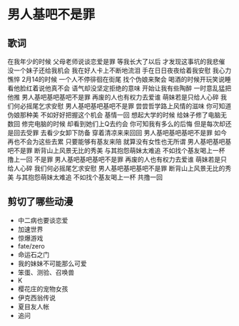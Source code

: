 # 男人基吧不是罪

## 歌词

在我年少的时候
父母老师说谈恋爱是罪
等我长大了以后
才发现这事坑的我悲催
没一个妹子还给我机会
我在好人卡上不断地流泪
手在日日夜夜给着我安慰
我心力憔悴
2月14的时候
一个人不停徘徊在街尾
找个伪娘来聚会
喝酒的时候开玩笑说睡
看他脸红着说他真不会
语气却没坚定拒绝的意味
开始让我有些陶醉
一时意乱猛把他推
男人基吧基吧基吧不是罪
再废的人也有权力去爱谁
萌妹若是只给人心碎
我们何必摇尾乞求安慰
男人基吧基吧基吧不是罪 
尝尝哲学路上风情的滋味
你可知道伪娘那种美
不如好好把握这个机会 
基情一回
想起大学的时候
给妹子修了电脑无数回
修完电脑的时候
却看到她们上Q去约会
你可知我有多么的后悔
但是每次却还是回去受罪
去看少女卸下防备
穿着清凉来来回回
男人基吧基吧基吧不是罪 
如今再也不会为这些去累
只要能够有基友来陪
就算没有女性也无所谓
男人基吧基吧基吧不是罪 
断背山上风景无比的秀美
与其抱怨萌妹太难追
不如找个基友喝上一杯 撸上一回
不是罪
男人基吧基吧基吧不是罪 
再废的人也有权力去爱谁
萌妹若是只给人心碎
我们何必摇尾乞求安慰 
男人基吧基吧基吧不是罪
断背山上风景无比的秀美 
与其抱怨萌妹太难追
不如找个基友喝上一杯 共撸一回

## 剪切了哪些动漫

- 中二病也要谈恋爱
- 加速世界
- 惊爆游戏
- fate/zero
- 命运石之门
- 我的妹妹不可能那么可爱
- 笨蛋、测验、召唤兽
- K
- 樱花庄的宠物女孩
- 伊克西翁传说
- 夏目友人帐
- 追问